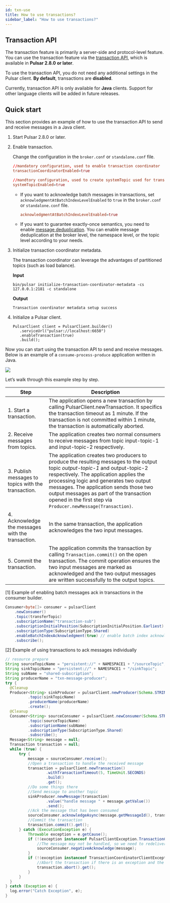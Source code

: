 ```yaml
---
id: txn-use
title: How to use transactions?
sidebar_label: "How to use transactions?"
---
```


## Transaction API

The transaction feature is primarily a server-side and protocol-level feature. You can use the transaction feature via the [transaction API](/api/admin/), which is available in **Pulsar 2.8.0 or later**. 

To use the transaction API, you do not need any additional settings in the Pulsar client. **By default**, transactions are **disabled**. 

Currently, transaction API is only available for **Java** clients. Support for other language clients will be added in future releases.

## Quick start

This section provides an example of how to use the transaction API to send and receive messages in a Java client. 

1. Start Pulsar 2.8.0 or later. 

2. Enable transaction. 

   Change the configuration in the `broker.conf` or `standalone.conf` file.

   ```conf
   //mandatory configuration, used to enable transaction coordinator
   transactionCoordinatorEnabled=true
   
   //mandtory configuration, used to create systemTopic used for transaction buffer snapshot
   systemTopicEnabled=true
   ```

   * If you want to acknowledge batch messages in transactions, set `acknowledgmentAtBatchIndexLevelEnabled` to `true` in the `broker.conf` or `standalone.conf` file.

     ```conf
     acknowledgmentAtBatchIndexLevelEnabled=true
     ```

   * If you want to guarantee exactly-once semantics, you need to enable [message deduplication](cookbooks-deduplication.md).
   You can enable message deduplication at the broker level, the namespace level, or the topic level according to your needs.
   

3. Initialize transaction coordinator metadata.

   The transaction coordinator can leverage the advantages of partitioned topics (such as load balance).

   **Input**

   ```shell
   bin/pulsar initialize-transaction-coordinator-metadata -cs 127.0.0.1:2181 -c standalone
   ```

   **Output**

   ```shell
   Transaction coordinator metadata setup success
   ```

4. Initialize a Pulsar client.

   ```shell
   PulsarClient client = PulsarClient.builder()
      .serviceUrl("pulsar://localhost:6650")
      .enableTransaction(true)
      .build();
   ```

Now you can start using the transaction API to send and receive messages. Below is an example of a `consume-process-produce` application written in Java.

![](/assets/txn-9.png)

Let’s walk through this example step by step.

| Step  |  Description  | 
| --- | --- |
| 1. Start a transaction.  |  The application opens a new transaction by calling PulsarClient.newTransaction. It specifics the transaction timeout as 1 minute. If the transaction is not committed within 1 minute, the transaction is automatically aborted.  | 
| 2. Receive messages from topics.  |  The application creates two normal consumers to receive messages from topic input-topic-1 and input-topic-2 respectively. | 
| 3. Publish messages to topics with the transaction.  |  The application creates two producers to produce the resulting messages to the output topic _output-topic-1_ and output-topic-2 respectively. The application applies the processing logic and generates two output messages. The application sends those two output messages as part of the transaction opened in the first step via `Producer.newMessage(Transaction)`.  | 
| 4. Acknowledge the messages with the transaction.  |  In the same transaction, the application acknowledges the two input messages.  | 
| 5. Commit the transaction.  |  The application commits the transaction by calling `Transaction.commit()` on the open transaction. The commit operation ensures the two input messages are marked as acknowledged and the two output messages are written successfully to the output topics.  | 

[1] Example of enabling batch messages ack in transactions in the consumer builder.

```java
Consumer<byte[]> consumer = pulsarClient
    .newConsumer()
    .topic(transferTopic)
    .subscriptionName("transaction-sub")
    .subscriptionInitialPosition(SubscriptionInitialPosition.Earliest)
    .subscriptionType(SubscriptionType.Shared)
    .enableBatchIndexAcknowledgment(true) // enable batch index acknowledgment
    .subscribe();
```

[2] Example of using transactions to ack messages individually
```java
// resource prepare
String sourceTopicName = "persistent://" + NAMESPACE1 + "/sourceTopic";
String sinkTopicName = "persistent://" + NAMESPACE1 + "/sinkTopic";
String subName = "shared-subscription";
String producerName = "txn-message-producer";
try {
  @Cleanup
  Producer<String> sinkProducer = pulsarClient.newProducer(Schema.STRING)
          .topic(sinkTopicName)
          .producerName(producerName)
          .create();
  @Cleanup
  Consumer<String> sourceConsumer = pulsarClient.newConsumer(Schema.STRING)
          .topic(sourceTopicName)
          .subscriptionName(subName)
          .subscriptionType(SubscriptionType.Shared)
          .subscribe();
  Message<String> message = null;
  Transaction transaction = null;
  while (true) {
      try {
          message = sourceConsumer.receive();
          //Open a transaction to handle the received message
          transaction = pulsarClient.newTransaction()
                  .withTransactionTimeout(5, TimeUnit.SECONDS)
                  .build()
                  .get();
          //Do some things there
          //Send message to another topic
          sinkProducer.newMessage(transaction)
                  .value("handle message " + message.getValue())
                  .send();
          //Ack the message that has been consumed
          sourceConsumer.acknowledgeAsync(message.getMessageId(), transaction).get();
          //Commit the transaction
          transaction.commit().get();
      } catch (ExecutionException e) {
          Throwable exception = e.getCause();
          if (!(exception instanceof PulsarClientException.TransactionConflictException)) {
              //The message may not be handled, so we need to redeliver it
              sourceConsumer.negativeAcknowledge(message);
          }
          if (!(exception instanceof TransactionCoordinatorClientException.TransactionNotFoundException) && transaction !=null) {
              //Abort the transaction if there is an exception and the transaction is not end.
              transaction.abort().get();
          }
      }
  }
} catch (Exception e) {
  log.error("Catch Exception", e);
}
```

